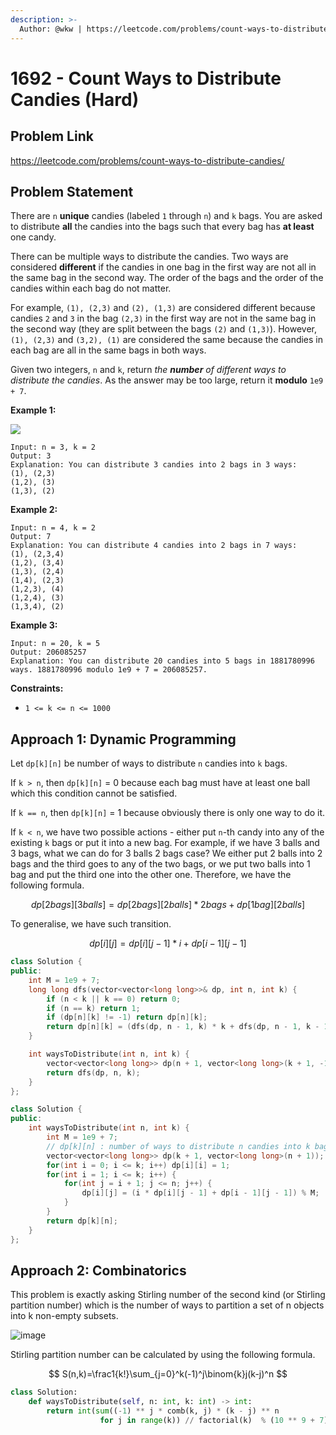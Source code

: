 ```yaml
---
description: >-
  Author: @wkw | https://leetcode.com/problems/count-ways-to-distribute-candies/
---
```


# 1692 - Count Ways to Distribute Candies (Hard)

## Problem Link

https://leetcode.com/problems/count-ways-to-distribute-candies/

## Problem Statement

There are `n` **unique** candies (labeled `1` through `n`) and `k` bags. You are asked to distribute **all** the candies into the bags such that every bag has **at least** one candy.

There can be multiple ways to distribute the candies. Two ways are considered **different** if the candies in one bag in the first way are not all in the same bag in the second way. The order of the bags and the order of the candies within each bag do not matter.

For example, `(1), (2,3)` and `(2), (1,3)` are considered different because candies `2` and `3` in the bag `(2,3)` in the first way are not in the same bag in the second way (they are split between the bags `(2)` and `(1,3)`). However, `(1), (2,3)` and `(3,2), (1)` are considered the same because the candies in each bag are all in the same bags in both ways.

Given two integers, `n` and `k`, return _the **number** of different ways to distribute the candies_. As the answer may be too large, return it **modulo** `1e9 + 7`.

**Example 1:**

![](https://assets.leetcode.com/uploads/2020/12/16/candies-1.png)

```
Input: n = 3, k = 2
Output: 3
Explanation: You can distribute 3 candies into 2 bags in 3 ways:
(1), (2,3)
(1,2), (3)
(1,3), (2)
```

**Example 2:**

```
Input: n = 4, k = 2
Output: 7
Explanation: You can distribute 4 candies into 2 bags in 7 ways:
(1), (2,3,4)
(1,2), (3,4)
(1,3), (2,4)
(1,4), (2,3)
(1,2,3), (4)
(1,2,4), (3)
(1,3,4), (2)
```

**Example 3:**

```
Input: n = 20, k = 5
Output: 206085257
Explanation: You can distribute 20 candies into 5 bags in 1881780996 ways. 1881780996 modulo 1e9 + 7 = 206085257.
```

**Constraints:**

- `1 <= k <= n <= 1000`

## Approach 1: Dynamic Programming

Let `dp[k][n]` be number of ways to distribute `n` candies into `k` bags.

If `k > n`, then `dp[k][n]` = 0 because each bag must have at least one ball which this condition cannot be satisfied.

If `k == n`, then `dp[k][n]` = 1 because obviously there is only one way to do it.

If `k < n`, we have two possible actions - either put `n`-th candy into any of the existing `k` bags or put it into a new bag. For example, if we have 3 balls and 3 bags, what we can do for 3 balls 2 bags case? We either put 2 balls into 2 bags and the third goes to any of the two bags, or we put two balls into 1 bag and put the third one into the other one. Therefore, we have the following formula.

$$
dp[2 bags][3 balls] = dp[2 bags][2 balls] * 2 bags + dp[1 bag][2 balls]
$$

To generalise, we have such transition.

$$
dp[i][j] = dp[i][j - 1] * i + dp[i - 1][j - 1]
$$

<SolutionAuthor name="@wkw"/>

```cpp
class Solution {
public:
    int M = 1e9 + 7;
    long long dfs(vector<vector<long long>>& dp, int n, int k) {
        if (n < k || k == 0) return 0;
        if (n == k) return 1;
        if (dp[n][k] != -1) return dp[n][k];
        return dp[n][k] = (dfs(dp, n - 1, k) * k + dfs(dp, n - 1, k - 1)) % M;
    }

    int waysToDistribute(int n, int k) {
        vector<vector<long long>> dp(n + 1, vector<long long>(k + 1, -1));
        return dfs(dp, n, k);
    }
};
```

<SolutionAuthor name="@wkw"/>

```cpp
class Solution {
public:
    int waysToDistribute(int n, int k) {
        int M = 1e9 + 7;
        // dp[k][n] : number of ways to distribute n candies into k bags
        vector<vector<long long>> dp(k + 1, vector<long long>(n + 1));
        for(int i = 0; i <= k; i++) dp[i][i] = 1;
        for(int i = 1; i <= k; i++) {
            for(int j = i + 1; j <= n; j++) {
                dp[i][j] = (i * dp[i][j - 1] + dp[i - 1][j - 1]) % M;
            }
        }
        return dp[k][n];
    }
};
```

## Approach 2: Combinatorics

This problem is exactly asking Stirling number of the second kind (or Stirling partition number) which is the number of ways to partition a set of n objects into k non-empty subsets.

![image](https://user-images.githubusercontent.com/35857179/168303702-13eaa317-ed34-43a8-a6b1-926b3b9cf6ca.png)

Stirling partition number can be calculated by using the following formula.

$$
S(n,k)=\frac1{k!}\sum_{j=0}^k(-1)^j\binom{k}j(k-j)^n
$$

<SolutionAuthor name="@wkw"/>

```python
class Solution:
    def waysToDistribute(self, n: int, k: int) -> int:
        return int(sum((-1) ** j * comb(k, j) * (k - j) ** n
                    for j in range(k)) // factorial(k)  % (10 ** 9 + 7))
```
